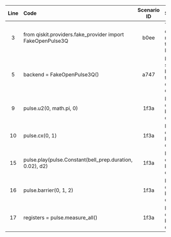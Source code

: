 | Line | Code | Scenario ID | Scenario | Artifact | Refactoring |
| :--: | :--- | :---------: | :------- | :------- | :---------- |
| 3 | from qiskit.providers.fake_provider import FakeOpenPulse3Q | b0ee | The qiskit.providers.fake_provider module has been migrated to the qiskit-ibm-runtime Python package. | qiskit.providers.fake_provider | from qiskit_ibm_runtime.fake_provider import FakeOpenPulse3Q |
| 5 | backend = FakeOpenPulse3Q() | a747 | Fake backends designed for special testing purposes have been superseded by the new GenericBackendV2 class, and are also deprecated as of Qiskit 0.46. | FakeOpenPulse3Q | GenericBackendV2(num_qubits=3) |
| 9 |     pulse.u2(0, math.pi, 0) | 1f3a | Injecting circuit gate operations into the pulse builder context is now deprecated. | pulse.u2 | |
| 10 |     pulse.cx(0, 1) | 1f3a | Injecting circuit gate operations into the pulse builder context is now deprecated. | pulse.cx | |
| 15 |         pulse.play(pulse.Constant(bell_prep.duration, 0.02), d2) | 1f3a | Injecting circuit gate operations into the pulse builder context is now deprecated. | pulse.play | |
| 16 |         pulse.barrier(0, 1, 2) | 1f3a | Injecting circuit gate operations into the pulse builder context is now deprecated. | pulse.barrier | |
| 17 |         registers = pulse.measure_all() | 1f3a | Injecting circuit gate operations into the pulse builder context is now deprecated. | pulse.measure_all |